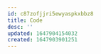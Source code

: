 ```yaml
---
id: c87zofjjri5ewyaspkxbbz8
title: Code
desc: ''
updated: 1647904154032
created: 1647903901251
---
```

